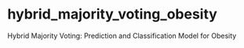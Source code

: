 # hybrid_majority_voting_obesity
Hybrid Majority Voting: Prediction and Classification Model for Obesity
